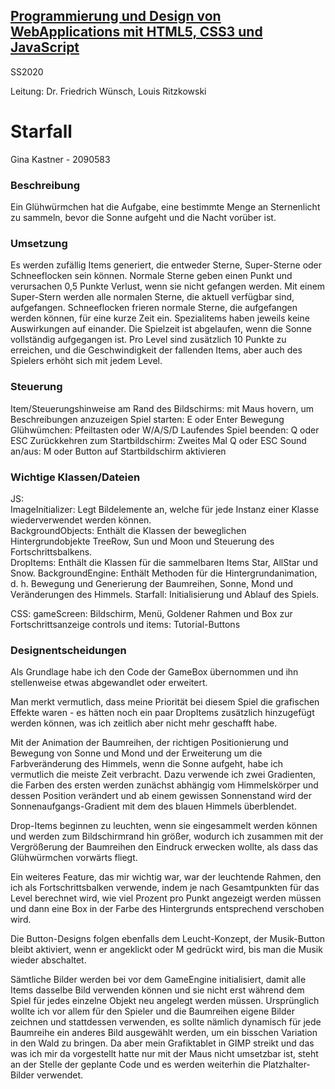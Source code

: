## [Programmierung und Design von WebApplications mit HTML5, CSS3 und JavaScript](https://lsf.uni-regensburg.de/qisserver/rds?state=verpublish&status=init&vmfile=no&publishid=148115&moduleCall=webInfo&publishConfFile=webInfo&publishSubDir=veranstaltung) ##

SS2020 

Leitung: Dr. Friedrich Wünsch, Louis Ritzkowski

# Starfall #

Gina Kastner - 2090583


### Beschreibung ###
Ein Glühwürmchen hat die Aufgabe, eine bestimmte Menge an Sternenlicht zu sammeln, bevor die Sonne aufgeht und die Nacht vorüber ist.

### Umsetzung ###
Es werden zufällig Items generiert, die entweder Sterne, Super-Sterne oder Schneeflocken sein können. Normale Sterne geben einen Punkt und verursachen 0,5 Punkte Verlust, wenn sie nicht gefangen werden. Mit einem Super-Stern werden alle normalen Sterne, die aktuell verfügbar sind, aufgefangen. Schneeflocken frieren normale Sterne, die aufgefangen werden können, für eine kurze Zeit ein. Spezialitems haben jeweils keine Auswirkungen auf einander.
Die Spielzeit ist abgelaufen, wenn die Sonne vollständig aufgegangen ist.
Pro Level sind zusätzlich 10 Punkte zu erreichen, und die Geschwindigkeit der fallenden Items, aber auch des Spielers erhöht sich mit jedem Level.

### Steuerung ###
Item/Steuerungshinweise am Rand des Bildschirms: mit Maus hovern, um Beschreibungen anzuzeigen
Spiel starten: E oder Enter
Bewegung Glühwümchen: Pfeiltasten oder W/A/S/D
Laufendes Spiel beenden: Q oder ESC
Zurückkehren zum Startbildschirm: Zweites Mal Q oder ESC
Sound an/aus: M oder Button auf Startbildschirm aktivieren 

### Wichtige Klassen/Dateien ###
JS:\
ImageInitializer: Legt Bildelemente an, welche für jede Instanz einer Klasse wiederverwendet werden können.\
BackgroundObjects: Enthält die Klassen der beweglichen Hintergrundobjekte TreeRow, Sun und Moon und Steuerung des Fortschrittsbalkens.\
DropItems: Enthält die Klassen für die sammelbaren Items Star, AllStar und Snow.
BackgroundEngine: Enthält Methoden für die Hintergrundanimation, d. h. Bewegung und Generierung der Baumreihen, Sonne, Mond und Veränderungen des Himmels.
Starfall: Initialisierung und Ablauf des Spiels.

CSS:
gameScreen: Bildschirm, Menü, Goldener Rahmen und Box zur Fortschrittsanzeige
controls und items: Tutorial-Buttons

### Designentscheidungen ###
Als Grundlage habe ich den Code der GameBox übernommen und ihn stellenweise etwas abgewandlet oder erweitert.

Man merkt vermutlich, dass meine Priorität bei diesem Spiel die grafischen Effekte waren - es hätten noch ein paar DropItems zusätzlich hinzugefügt werden können, was ich zeitlich aber nicht mehr geschafft habe.

Mit der Animation der Baumreihen, der richtigen Positionierung und Bewegung von Sonne und Mond und der Erweiterung um die Farbveränderung des Himmels, wenn die Sonne aufgeht, habe ich vermutlich die meiste Zeit verbracht. Dazu verwende ich zwei Gradienten, die Farben des ersten werden zunächst abhängig vom Himmelskörper und dessen Position verändert und ab einem gewissen Sonnenstand wird der Sonnenaufgangs-Gradient mit dem des blauen Himmels überblendet.

Drop-Items beginnen zu leuchten, wenn sie eingesammelt werden können und werden zum Bildschirmrand hin größer, wodurch ich zusammen mit der Vergrößerung der Baumreihen den Eindruck erwecken wollte, als dass das Glühwürmchen vorwärts fliegt.

Ein weiteres Feature, das mir wichtig war, war der leuchtende Rahmen, den ich als Fortschrittsbalken verwende, indem je nach Gesamtpunkten für das Level berechnet wird, wie viel Prozent pro Punkt angezeigt werden müssen und dann eine Box in der Farbe des Hintergrunds entsprechend verschoben wird.

Die Button-Designs folgen ebenfalls dem Leucht-Konzept, der Musik-Button bleibt aktiviert, wenn er angeklickt oder M gedrückt wird, bis man die Musik wieder abschaltet.

Sämtliche Bilder werden bei vor dem GameEngine initialisiert, damit alle Items dasselbe Bild verwenden können und sie nicht erst während dem Spiel für jedes einzelne Objekt neu angelegt werden müssen. Ursprünglich wollte ich vor allem für den Spieler und die Baumreihen eigene Bilder zeichnen und stattdessen verwenden, es sollte nämlich dynamisch für jede Baumreihe ein anderes Bild ausgewählt werden, um ein bisschen Variation in den Wald zu bringen. Da aber mein Grafiktablet in GIMP streikt und das was ich mir da vorgestellt hatte nur mit der Maus nicht umsetzbar ist, steht an der Stelle der geplante Code und es werden weiterhin die Platzhalter-Bilder verwendet.


